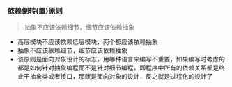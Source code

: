 ### 依赖倒转(置)原则

> 抽象不应该依赖细节，细节应该依赖抽象

* 高层模块不应该依赖低层模块，两个都应该依赖抽象
* 抽象不应该依赖细节，细节应该依赖抽象
* 该原则是面向对象设计的标志，用哪种语言来编写不重要，如果编写时考虑的都是如何针对抽象编程而不是针对细节编程，即程序中所有的依赖关系都是终止于抽象类或者接口，那就是面向对象的设计，反之就是过程化的设计了